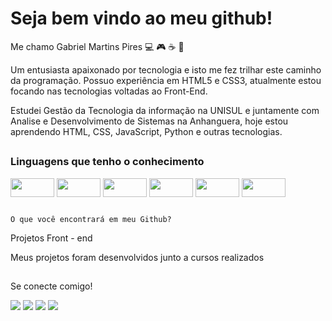 # Seja bem vindo ao meu github!

Me chamo Gabriel Martins Pires 💻 🎮 ☕ 🤘

Um entusiasta apaixonado por tecnologia e isto me fez trilhar este caminho da programação. Possuo experiência em HTML5 e CSS3, atualmente estou focando nas tecnologias voltadas ao Front-End.

Estudei Gestão da Tecnologia da informação na UNISUL e juntamente com Analise e Desenvolvimento de Sistemas na Anhanguera, hoje estou aprendendo HTML, CSS, JavaScript, Python e outras tecnologias.

##

### Linguagens que tenho o conhecimento

<div>
 <img align="center" height="30" width="70" src="https://img.shields.io/badge/html5-%23E34F26.svg?style=for-the-badge&logo=html5&logoColor=white" />
 <img align="center" height="30" width="70" src="https://img.shields.io/badge/css3-%231572B6.svg?style=for-the-badge&logo=css3&logoColor=white" />
 <img align="center" height="30" width="70" src="https://img.shields.io/badge/javascript-%23323330.svg?style=for-the-badge&logo=javascript&logoColor=%23F7DF1E" />
 <img align="center" height="30" width="70" src="https://img.shields.io/badge/python-3670A0?style=for-the-badge&logo=python&logoColor=ffdd54" />
 <img align="center" height="30" width="70" src="https://img.shields.io/badge/git-%23F05033.svg?style=for-the-badge&logo=git&logoColor=white" />
 <img align="center" height="30" width="70" src="https://img.shields.io/badge/mysql-4479A1.svg?style=for-the-badge&logo=mysql&logoColor=white" /> 
</div>

##

`O que você encontrará em meu Github?`

Projetos Front - end 

Meus projetos foram desenvolvidos junto a cursos realizados 

##

Se conecte comigo!
 
<div> 
  
  <a href="https://instagram.com/gabriell_mmartins" target="_blank"><img src="https://img.shields.io/badge/-Instagram-%23E4405F?style=for-the-badge&logo=instagram&logoColor=white" target="_blank"></a>
 	<a href="https://www.twitch.tv/brgabrielmartins" target="_blank"><img src="https://img.shields.io/badge/Twitch-9146FF?style=for-the-badge&logo=twitch&logoColor=white" target="_blank"></a>
  <a href = "mailto:brgabrielmartins@gmail.com"><img src="https://img.shields.io/badge/-Gmail-%23333?style=for-the-badge&logo=gmail&logoColor=white" target="_blank"></a>
  <a href="https://www.linkedin.com/in/gabrielmartinspires-br/" target="_blank"><img src="https://img.shields.io/badge/-LinkedIn-%230077B5?style=for-the-badge&logo=linkedin&logoColor=white" target="_blank"></a> 
  
</div>
